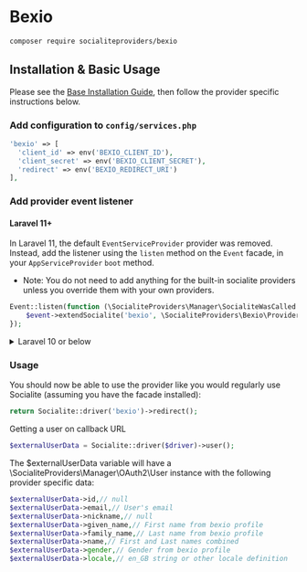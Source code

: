 # Bexio

```bash
composer require socialiteproviders/bexio
```

## Installation & Basic Usage

Please see the [Base Installation Guide](https://socialiteproviders.com/usage/), then follow the provider specific instructions below.

### Add configuration to `config/services.php`

```php
'bexio' => [
  'client_id' => env('BEXIO_CLIENT_ID'),
  'client_secret' => env('BEXIO_CLIENT_SECRET'),
  'redirect' => env('BEXIO_REDIRECT_URI')
],
```

### Add provider event listener

#### Laravel 11+

In Laravel 11, the default `EventServiceProvider` provider was removed. Instead, add the listener using the `listen` method on the `Event` facade, in your `AppServiceProvider` `boot` method.

* Note: You do not need to add anything for the built-in socialite providers unless you override them with your own providers.

```php
Event::listen(function (\SocialiteProviders\Manager\SocialiteWasCalled $event) {
    $event->extendSocialite('bexio', \SocialiteProviders\Bexio\Provider::class);
});
```
<details>
<summary>
Laravel 10 or below
</summary>
Configure the package's listener to listen for `SocialiteWasCalled` events.

Add the event to your `listen[]` array in `app/Providers/EventServiceProvider`. See the [Base Installation Guide](https://socialiteproviders.com/usage/) for detailed instructions.

```php
protected $listen = [
    \SocialiteProviders\Manager\SocialiteWasCalled::class => [
        // ... other providers
        \SocialiteProviders\Bexio\BexioExtendSocialite::class.'@handle',
    ],
];
```
</details>

### Usage

You should now be able to use the provider like you would regularly use Socialite (assuming you have the facade installed):

```php
return Socialite::driver('bexio')->redirect();
```

Getting a user on callback URL
```php
$externalUserData = Socialite::driver($driver)->user();
```

The $externalUserData variable will have a \SocialiteProviders\Manager\OAuth2\User instance 
with the following provider specific data:
```php
$externalUserData->id,// null
$externalUserData->email,// User's email
$externalUserData->nickname,// null
$externalUserData->given_name,// First name from bexio profile
$externalUserData->family_name,// Last name from bexio profile
$externalUserData->name,// First and Last names combined
$externalUserData->gender,// Gender from bexio profile
$externalUserData->locale,// en_GB string or other locale definition
```
